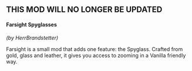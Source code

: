 ## THIS MOD WILL NO LONGER BE UPDATED
#### Farsight Spyglasses   
*(by HerrBrandstetter)*  

Farsight is a small mod that adds one feature: the Spyglass. Crafted from gold, glass and leather, it gives you access to zooming in a Vanilla friendly way.
